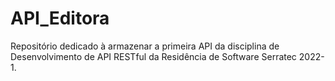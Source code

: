 # API_Editora
Repositório dedicado à armazenar a primeira API da disciplina de Desenvolvimento de API RESTful da Residência de Software Serratec 2022-1.
